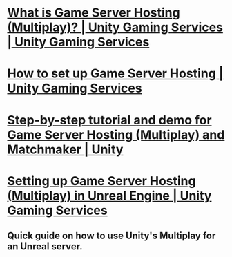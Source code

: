 # [What is Game Server Hosting (Multiplay)? | Unity Gaming Services | Unity Gaming Services](https://www.youtube.com/watch?v=D6A2VgQbO-s&list=LL6MKUgGZ9Q8c2Ff7GnoRoqA)

# [How to set up Game Server Hosting | Unity Gaming Services](https://www.youtube.com/watch?v=oN2c9teXi7M&list=LL6MKUgGZ9Q8c2Ff7GnoRoqA)

# [Step-by-step tutorial and demo for Game Server Hosting (Multiplay) and Matchmaker | Unity](https://www.youtube.com/watch?v=nz_Cr8jEESM&list=LL6MKUgGZ9Q8c2Ff7GnoRoqA)

# [Setting up Game Server Hosting (Multiplay) in Unreal Engine | Unity Gaming Services](https://www.youtube.com/watch?v=IfOMlH8BzCs&list=LL6MKUgGZ9Q8c2Ff7GnoRoqA)
## Quick guide on how to use Unity's Multiplay for an Unreal server.

